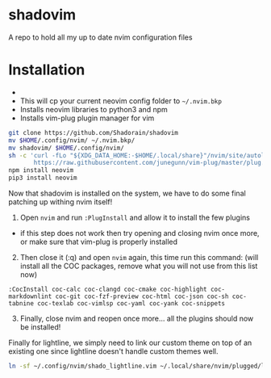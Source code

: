 shadovim
==========

A repo to hold all my up to date nvim configuration files

Installation
==============

- 
- This will cp your current neovim config folder to `~/.nvim.bkp`
- Installs neovim libraries to python3 and npm
- Installs vim-plug plugin manager for vim
```bash
git clone https://github.com/Shadorain/shadovim
mv $HOME/.config/nvim/ ~/.nvim.bkp/
mv shadovim/ $HOME/.config/nvim/
sh -c 'curl -fLo "${XDG_DATA_HOME:-$HOME/.local/share}"/nvim/site/autoload/plug.vim --create-dirs \
       https://raw.githubusercontent.com/junegunn/vim-plug/master/plug.vim'
npm install neovim
pip3 install neovim
```

Now that shadovim is installed on the system, we have to do some final patching up withing nvim itself!
1. Open `nvim` and run `:PlugInstall` and allow it to install the few plugins
  - if this step does not work then try opening and closing nvim once more, or make sure that vim-plug is properly installed
2. Then close it (:q) and open `nvim` again, this time run this command: (will install all the COC packages, remove what you will not use from this list now)
```
:CocInstall coc-calc coc-clangd coc-cmake coc-highlight coc-markdownlint coc-git coc-fzf-preview coc-html coc-json coc-sh coc-tabnine coc-texlab coc-vimlsp coc-yaml coc-yank coc-snippets
```
3. Finally, close nvim and reopen once more... all the plugins should now be installed!

Finally for lightline, we simply need to link our custom theme on top of an existing one since lightline doesn't handle custom themes well.
```bash
ln -sf ~/.config/nvim/shado_lightline.vim ~/.local/share/nvim/plugged/lightline.vim/autoload/lightline/colorscheme/deus.vim 
 ```


